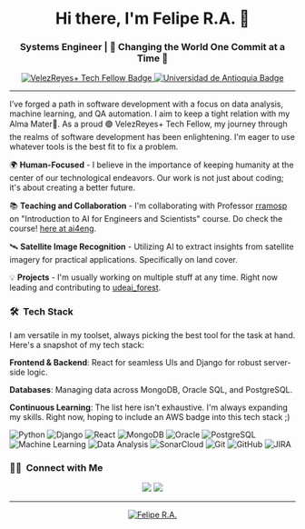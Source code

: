 <h1 align="center">Hi there, I'm Felipe R.A. 👋</h1>
<h3 align="center"> Systems Engineer | 💚 Changing the World One Commit at a Time 💚 </h3>

<p align="center">
  <a href="https://velezreyesmas.com/fellows/">
    <img src="https://img.shields.io/badge/VelezReyes+-Tech%20Fellow-%23A020F0.svg?&style=for-the-badge&logoColor=white" alt="VelezReyes+ Tech Fellow Badge"/>
  </a>
  <a href="https://udea.edu.co">
    <img src="https://img.shields.io/badge/-Universidad%20de%20Antioquia-%234CAF50.svg?&style=for-the-badge&logoColor=white" alt="Universidad de Antioquia Badge"/>
  </a>
</p>

---

I’ve forged a path in software development with a focus on data analysis, machine learning, and QA automation. I aim to keep a tight relation with my Alma Mater💚.  As a proud 🟣 VelezReyes+ Tech Fellow, my journey through  the realms of software development has been enlightening. I'm eager to use whatever tools is the best fit to fix a problem.

🌍 **Human-Focused** - I believe in the importance of keeping humanity at the center of our technological endeavors. Our work is not just about coding; it's about creating a better future.

📚 **Teaching and Collaboration** - I'm collaborating with Professor [rramosp](https://github.com/rramosp) on  "Introduction to AI for Engineers and Scientists" course. Do check the course! [here at ai4eng](https://github.com/Felipe-RA/ai4eng.v1).

🛰 **Satellite Image Recognition** - Utilizing AI to extract insights from satellite imagery for practical applications. Specifically on land cover.

💡 **Projects** - I'm usually working on multiple stuff at any time. Right now leading and contributing to [udeai_forest](https://github.com/Felipe-RA/udeai_forest).

### 🛠 &nbsp;Tech Stack

I am versatile in my toolset, always picking the best tool for the task at hand. Here's a snapshot of my tech stack:

**Frontend & Backend**: React for seamless UIs and Django for robust server-side logic.

**Databases**: Managing data across MongoDB, Oracle SQL, and PostgreSQL.

**Continuous Learning**: The list here isn't exhaustive. I'm always expanding my skills. Right now, hoping to include an AWS badge into this tech stack ;)

![Python](https://img.shields.io/badge/-Python-3776AB?style=flat-square&logo=Python&logoColor=white)
![Django](https://img.shields.io/badge/-Django-092E20?style=flat-square&logo=Django&logoColor=white)
![React](https://img.shields.io/badge/-React-61DAFB?style=flat-square&logo=react&logoColor=black)
![MongoDB](https://img.shields.io/badge/-MongoDB-47A248?style=flat-square&logo=mongodb&logoColor=white)
![Oracle](https://img.shields.io/badge/-Oracle-F80000?style=flat-square&logo=Oracle&logoColor=white)
![PostgreSQL](https://img.shields.io/badge/-PostgreSQL-336791?style=flat-square&logo=postgresql&logoColor=white)
![Machine Learning](https://img.shields.io/badge/-Machine%20Learning-005571?style=flat-square)
![Data Analysis](https://img.shields.io/badge/-Data%20Analysis-FFA07A?style=flat-square)
![SonarCloud](https://img.shields.io/badge/-SonarCloud-CB3032?style=flat-square&logo=SonarCloud&logoColor=white)
![Git](https://img.shields.io/badge/-Git-F05032?style=flat-square&logo=git&logoColor=white)
![GitHub](https://img.shields.io/badge/-GitHub-181717?style=flat-square&logo=github)
![JIRA](https://img.shields.io/badge/-JIRA-0052CC?style=flat-square&logo=Jira&logoColor=white)


### 🤝🏻 &nbsp;Connect with Me

<p align="center">
<a href="https://github.com/Felipe-RA"><img src="https://img.shields.io/badge/-Felipe%20R.A.-181717?style=flat-square&logo=GitHub&logoColor=white"/></a>
<a href="mailto:felipeangel50@gmail.com"><img src="https://img.shields.io/badge/-Email-D14836?style=flat-square&logo=Gmail&logoColor=white"/></a>
</p>

---

<p align="center">
    <a href="https://github.com/Felipe-RA"><img src="https://komarev.com/ghpvc/?username=Felipe-RA" alt="Felipe R.A." /></a>
</p>

